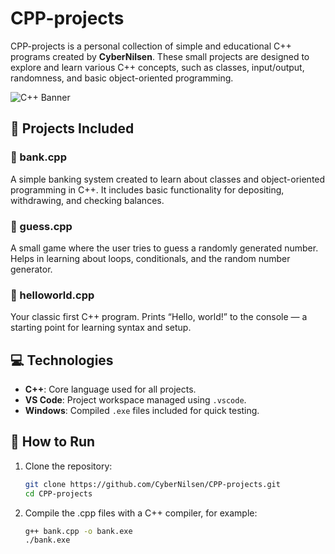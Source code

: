# CPP-projects

CPP-projects is a personal collection of simple and educational C++ programs created by **CyberNilsen**. These small projects are designed to explore and learn various C++ concepts, such as classes, input/output, randomness, and basic object-oriented programming.

![C++ Banner](https://upload.wikimedia.org/wikipedia/commons/1/18/ISO_C%2B%2B_Logo.svg)

## 📁 Projects Included

### 🔹 bank.cpp
A simple banking system created to learn about classes and object-oriented programming in C++. It includes basic functionality for depositing, withdrawing, and checking balances.

### 🔹 guess.cpp
A small game where the user tries to guess a randomly generated number. Helps in learning about loops, conditionals, and the random number generator.

### 🔹 helloworld.cpp
Your classic first C++ program. Prints “Hello, world!” to the console — a starting point for learning syntax and setup.

## 💻 Technologies

- **C++**: Core language used for all projects.
- **VS Code**: Project workspace managed using `.vscode`.
- **Windows**: Compiled `.exe` files included for quick testing.

## 🚀 How to Run

1. Clone the repository:
   ```bash
   git clone https://github.com/CyberNilsen/CPP-projects.git
   cd CPP-projects
2. Compile the .cpp files with a C++ compiler, for example:
   ```bash
   g++ bank.cpp -o bank.exe
   ./bank.exe
